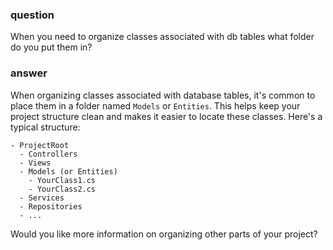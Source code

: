 ### question

When you need to organize classes associated with db tables what folder do you put them in?

### answer

When organizing classes associated with database tables, it's common to place them in a folder named `Models` or `Entities`. This helps keep your project structure clean and makes it easier to locate these classes. Here's a typical structure:

```
- ProjectRoot
  - Controllers
  - Views
  - Models (or Entities)
    - YourClass1.cs
    - YourClass2.cs
  - Services
  - Repositories
  - ...
```

Would you like more information on organizing other parts of your project?
